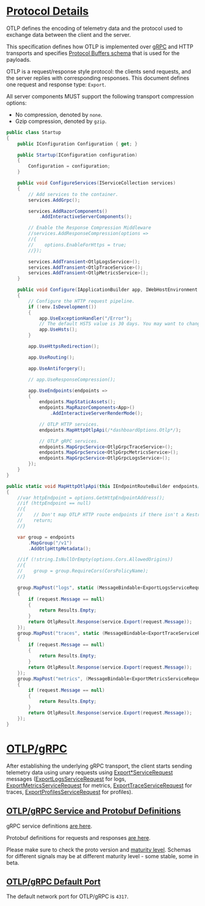 # [Protocol Details](https://github.com/open-telemetry/opentelemetry-proto/blob/main/docs/specification.md#protocol-details)

OTLP defines the encoding of telemetry data and the protocol used to exchange data between the client and the server.

This specification defines how OTLP is implemented over [gRPC](https://grpc.io/) and HTTP transports and specifies [Protocol Buffers schema](https://developers.google.com/protocol-buffers/docs/overview) that is used for the payloads.

OTLP is a request/response style protocol: the clients send requests, and the server replies with corresponding responses. This document defines one request and response type: `Export`.

All server components MUST support the following transport compression options:

- No compression, denoted by `none`.
- Gzip compression, denoted by `gzip`.

```csharp
public class Startup
{
    public IConfiguration Configuration { get; }

    public Startup(IConfiguration configuration)
    {
        Configuration = configuration;
    }

    public void ConfigureServices(IServiceCollection services)
    {
        // Add services to the container.
        services.AddGrpc();

        services.AddRazorComponents()
            .AddInteractiveServerComponents();

        // Enable the Response Compression Middleware
        //services.AddResponseCompression(options =>
        //{
        //    options.EnableForHttps = true;
        //});

        services.AddTransient<OtlpLogsService>();
        services.AddTransient<OtlpTraceService>();
        services.AddTransient<OtlpMetricsService>();
    }

    public void Configure(IApplicationBuilder app, IWebHostEnvironment env)
    {
        // Configure the HTTP request pipeline.
        if (!env.IsDevelopment())
        {
            app.UseExceptionHandler("/Error");
            // The default HSTS value is 30 days. You may want to change this for production scenarios, see https://aka.ms/aspnetcore-hsts.
            app.UseHsts();
        }

        app.UseHttpsRedirection();

        app.UseRouting();

        app.UseAntiforgery();

        // app.UseResponseCompression();

        app.UseEndpoints(endpoints =>
        {
            endpoints.MapStaticAssets();
            endpoints.MapRazorComponents<App>()
                .AddInteractiveServerRenderMode();

            // OTLP HTTP services.
            endpoints.MapHttpOtlpApi(/*dashboardOptions.Otlp*/);

            // OTLP gRPC services.
            endpoints.MapGrpcService<OtlpGrpcTraceService>();
            endpoints.MapGrpcService<OtlpGrpcMetricsService>();
            endpoints.MapGrpcService<OtlpGrpcLogsService>();
        });
    }
}
```

```csharp
public static void MapHttpOtlpApi(this IEndpointRouteBuilder endpoints/*, OtlpOptions options*/)
{
    //var httpEndpoint = options.GetHttpEndpointAddress();
    //if (httpEndpoint == null)
    //{
    //    // Don't map OTLP HTTP route endpoints if there isn't a Kestrel endpoint to access them with.
    //    return;
    //}

    var group = endpoints
        .MapGroup("/v1")
        .AddOtlpHttpMetadata();

    //if (!string.IsNullOrEmpty(options.Cors.AllowedOrigins))
    //{
    //    group = group.RequireCors(CorsPolicyName);
    //}

    group.MapPost("logs", static (MessageBindable<ExportLogsServiceRequest> request, OtlpLogsService service) =>
    {
        if (request.Message == null)
        {
            return Results.Empty;
        }
        return OtlpResult.Response(service.Export(request.Message));
    });
    group.MapPost("traces", static (MessageBindable<ExportTraceServiceRequest> request, OtlpTraceService service) =>
    {
        if (request.Message == null)
        {
            return Results.Empty;
        }
        return OtlpResult.Response(service.Export(request.Message));
    });
    group.MapPost("metrics", (MessageBindable<ExportMetricsServiceRequest> request, OtlpMetricsService service) =>
    {
        if (request.Message == null)
        {
            return Results.Empty;
        }
        return OtlpResult.Response(service.Export(request.Message));
    });
}
```


# [OTLP/gRPC](https://github.com/open-telemetry/opentelemetry-proto/blob/main/docs/specification.md#otlpgrpc)
After establishing the underlying gRPC transport, the client starts sending telemetry data using unary requests using [Export*ServiceRequest](https://github.com/open-telemetry/opentelemetry-proto) messages ([ExportLogsServiceRequest](https://github.com/open-telemetry/opentelemetry-proto/blob/main/opentelemetry/proto/collector/logs/v1/logs_service.proto) for logs, [ExportMetricsServiceRequest](https://github.com/open-telemetry/opentelemetry-proto/blob/main/opentelemetry/proto/collector/metrics/v1/metrics_service.proto) for metrics, [ExportTraceServiceRequest](https://github.com/open-telemetry/opentelemetry-proto/blob/main/opentelemetry/proto/collector/trace/v1/trace_service.proto) for traces, [ExportProfilesServiceRequest](https://github.com/open-telemetry/opentelemetry-proto/blob/main/opentelemetry/proto/collector/profiles/v1development/profiles_service.proto) for profiles).



## [OTLP/gRPC Service and Protobuf Definitions](https://github.com/open-telemetry/opentelemetry-proto/blob/main/docs/specification.md#otlpgrpc-service-and-protobuf-definitions)
gRPC service definitions [are here](https://github.com/open-telemetry/opentelemetry-proto/blob/main/opentelemetry/proto/collector).

Protobuf definitions for requests and responses [are here](https://github.com/open-telemetry/opentelemetry-proto/blob/main/opentelemetry/proto).

Please make sure to check the proto version and [maturity level](https://github.com/open-telemetry/opentelemetry-proto/blob/main/README.md#maturity-level). Schemas for different signals may be at different maturity level - some stable, some in beta.

## [OTLP/gRPC Default Port](https://github.com/open-telemetry/opentelemetry-proto/blob/main/docs/specification.md#otlpgrpc-default-port)
The default network port for OTLP/gRPC is `4317`.
